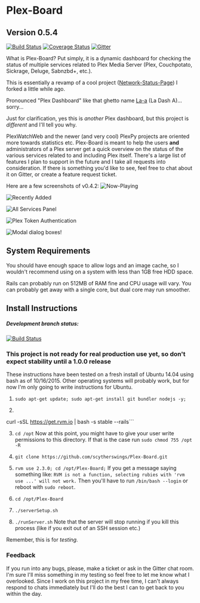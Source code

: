 # Plex-Board
## Version 0.5.4


[![Build Status](https://travis-ci.org/scytherswings/Plex-Board.svg?branch=master)](https://travis-ci.org/scytherswings/Plex-Board)
[![Coverage Status](https://coveralls.io/repos/scytherswings/Plex-Board/badge.svg?branch=dev&service=github)](https://coveralls.io/github/scytherswings/Plex-Board?branch=dev)
[![Gitter](https://badges.gitter.im/Join%20Chat.svg)](https://gitter.im/scytherswings/Plex-Board?utm_source=badge&utm_medium=badge&utm_campaign=pr-badge&utm_content=body_badge)

What is Plex-Board? Put simply, it is a dynamic dashboard for checking the status of multiple services related to Plex Media Server (Plex, Couchpotato, Sickrage, Deluge, Sabnzbd+, etc.).

This is essentially a revamp of a cool project ([Network-Status-Page](https://github.com/scytherswings/Network-Status-Page)) I forked a little while ago.

Pronounced "Plex Dashboard" like that ghetto name [La-a][] (La Dash A)... sorry...

[La-a]: http://www.urbandictionary.com/define.php?term=la-a


Just for clarification, yes this is _another_ Plex dashboard, but this project is _different_ and I'll tell you why.

PlexWatchWeb and the newer (and very cool) PlexPy projects are oriented more towards statistics etc.
Plex-Board is meant to help the users **and** administrators of a Plex server get a quick overview on the status of the various services related to and including Plex itself.
There's a large list of features I plan to support in the future and I take all requests into consideration. If there is something you'd like to see, feel free to chat about it on Gitter, or create a feature request ticket.


Here are a few screenshots of v0.4.2:
![Now-Playing](http://i.imgur.com/WjyXjMv.png)

![Recently Added](http://i.imgur.com/C0ZEvvW.png)

![All Services Panel](http://i.imgur.com/MdRkfZJ.png)

![Plex Token Authentication](http://i.imgur.com/xw2GfUR.png)

![Modal dialog boxes!](http://i.imgur.com/BBDeol0.png)

## System Requirements

You should have enough space to allow logs and an image cache, so I wouldn't recommend using on a system with less than 1GB free HDD space.

Rails can probably run on 512MB of RAM fine and CPU usage will vary. You can probably get away with a single core, but dual core may run smoother.


## Install Instructions
##### Development branch status:

[![Build Status](https://travis-ci.org/scytherswings/Plex-Board.svg?branch=dev)](https://travis-ci.org/scytherswings/Plex-Board)

### This project is not ready for real production use yet, so don't expect stability until a 1.0.0 release

These instructions have been tested on a fresh install of Ubuntu 14.04 using bash as of 10/16/2015.
Other operating systems will probably work, but for now I'm only going to write instructions for Ubuntu.

1. `sudo apt-get update; sudo apt-get install git bundler nodejs -y;`

2. ```gpg --keyserver hkp://keys.gnupg.net --recv-keys 409B6B1796C275462A1703113804BB82D39DC0E3;
curl -sSL https://get.rvm.io | bash -s stable --rails```

3. `cd /opt` Now at this point, you might have to give your user write permissions to this directory. If that is the case run `sudo chmod 755 /opt -R`

4. `git clone https://github.com/scytherswings/Plex-Board.git`

5. `rvm use 2.3.0; cd /opt/Plex-Board;` If you get a message saying something like: `RVM is not a function, selecting rubies with 'rvm use ...' will not work.` 
Then you'll have to run `/bin/bash --login` or reboot with `sudo reboot`.

6. `cd /opt/Plex-Board`

7. `./serverSetup.sh`

8. `./runServer.sh` Note that the server will stop running if you kill this process (like if you exit out of an SSH session etc.) 

Remember, this is for _testing._


### Feedback
If you run into any bugs, please, make a ticket or ask in the Gitter chat room. 
I'm sure I'll miss something in my testing so feel free to let me know what I overlooked. 
Since I work on this project in my free time, I can't always respond to chats immediately but I'll do the best I can to get back to you within the day.
